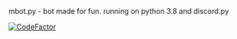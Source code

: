 <!DOCTYPE html>
<html>
  <head>
  </head>
  <body>
    mbot.py - bot made for fun. running on python 3.8 and discord.py
    
  <p><a href="https://www.codefactor.io/repository/github/mgpyz/mbot.py"><img src="https://www.codefactor.io/repository/github/mgpyz/mbot.py/badge?style=for-the-badge"               alt="CodeFactor" /></a></p>
    
  </body>
  
</html>
